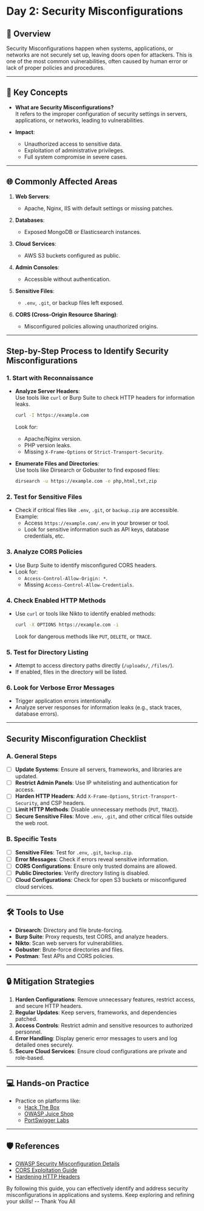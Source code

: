 # **Day 2: Security Misconfigurations**  

## 📖 **Overview**  
Security Misconfigurations happen when systems, applications, or networks are not securely set up, leaving doors open for attackers. This is one of the most common vulnerabilities, often caused by human error or lack of proper policies and procedures.

---

## 🚩 **Key Concepts**  

- **What are Security Misconfigurations?**  
  It refers to the improper configuration of security settings in servers, applications, or networks, leading to vulnerabilities.  

- **Impact**:  
  - Unauthorized access to sensitive data.  
  - Exploitation of administrative privileges.  
  - Full system compromise in severe cases.  

---

## 🌐 **Commonly Affected Areas**  

1. **Web Servers**:  
   - Apache, Nginx, IIS with default settings or missing patches.  

2. **Databases**:  
   - Exposed MongoDB or Elasticsearch instances.  

3. **Cloud Services**:  
   - AWS S3 buckets configured as public.  

4. **Admin Consoles**:  
   - Accessible without authentication.  

5. **Sensitive Files**:  
   - `.env`, `.git`, or backup files left exposed.  

6. **CORS (Cross-Origin Resource Sharing)**:  
   - Misconfigured policies allowing unauthorized origins.  

---

## **Step-by-Step Process to Identify Security Misconfigurations**

### **1. Start with Reconnaissance**  
- **Analyze Server Headers**:  
  Use tools like `curl` or Burp Suite to check HTTP headers for information leaks.  
  ```bash
  curl -I https://example.com
  ```
  Look for:  
  - Apache/Nginx version.  
  - PHP version leaks.  
  - Missing `X-Frame-Options` or `Strict-Transport-Security`.  

- **Enumerate Files and Directories**:  
  Use tools like Dirsearch or Gobuster to find exposed files:  
  ```bash
  dirsearch -u https://example.com -e php,html,txt,zip
  ```  

### **2. Test for Sensitive Files**  
- Check if critical files like `.env`, `.git`, or `backup.zip` are accessible.  
  Example:  
  - Access `https://example.com/.env` in your browser or tool.  
  - Look for sensitive information such as API keys, database credentials, etc.  

### **3. Analyze CORS Policies**  
- Use Burp Suite to identify misconfigured CORS headers.  
- Look for:  
  - `Access-Control-Allow-Origin: *`.  
  - Missing `Access-Control-Allow-Credentials`.  

### **4. Check Enabled HTTP Methods**  
- Use `curl` or tools like Nikto to identify enabled methods:  
  ```bash
  curl -X OPTIONS https://example.com -i
  ```  
  Look for dangerous methods like `PUT`, `DELETE`, or `TRACE`.  

### **5. Test for Directory Listing**  
- Attempt to access directory paths directly (`/uploads/`, `/files/`).  
- If enabled, files in the directory will be listed.  

### **6. Look for Verbose Error Messages**  
- Trigger application errors intentionally.  
- Analyze server responses for information leaks (e.g., stack traces, database errors).  

---

## **Security Misconfiguration Checklist**  

### **A. General Steps**  
- [ ] **Update Systems**: Ensure all servers, frameworks, and libraries are updated.  
- [ ] **Restrict Admin Panels**: Use IP whitelisting and authentication for access.  
- [ ] **Harden HTTP Headers**: Add `X-Frame-Options`, `Strict-Transport-Security`, and CSP headers.  
- [ ] **Limit HTTP Methods**: Disable unnecessary methods (`PUT`, `TRACE`).  
- [ ] **Secure Sensitive Files**: Move `.env`, `.git`, and other critical files outside the web root.  

### **B. Specific Tests**  
- [ ] **Sensitive Files**: Test for `.env`, `.git`, `backup.zip`.  
- [ ] **Error Messages**: Check if errors reveal sensitive information.  
- [ ] **CORS Configurations**: Ensure only trusted domains are allowed.  
- [ ] **Public Directories**: Verify directory listing is disabled.  
- [ ] **Cloud Configurations**: Check for open S3 buckets or misconfigured cloud services.  

---

## 🛠️ **Tools to Use**  

- **Dirsearch**: Directory and file brute-forcing.  
- **Burp Suite**: Proxy requests, test CORS, and analyze headers.  
- **Nikto**: Scan web servers for vulnerabilities.  
- **Gobuster**: Brute-force directories and files.  
- **Postman**: Test APIs and CORS policies.  

---

## 🔒 **Mitigation Strategies**  

1. **Harden Configurations**: Remove unnecessary features, restrict access, and secure HTTP headers.  
2. **Regular Updates**: Keep servers, frameworks, and dependencies patched.  
3. **Access Controls**: Restrict admin and sensitive resources to authorized personnel.  
4. **Error Handling**: Display generic error messages to users and log detailed ones securely.  
5. **Secure Cloud Services**: Ensure cloud configurations are private and role-based.  

---

## 💻 **Hands-on Practice**  

- Practice on platforms like:  
  - [Hack The Box](https://www.hackthebox.com/)  
  - [OWASP Juice Shop](https://owasp.org/www-project-juice-shop/)  
  - [PortSwigger Labs](https://portswigger.net/web-security)  

---

## 🛡️ **References**  

- [OWASP Security Misconfiguration Details](https://owasp.org/www-project-top-ten/2021/A05_2021-Security_Misconfiguration/)  
- [CORS Exploitation Guide](https://portswigger.net/web-security/cors)  
- [Hardening HTTP Headers](https://owasp.org/www-project-secure-headers/)  
 

By following this guide, you can effectively identify and address security misconfigurations in applications and systems. Keep exploring and refining your skills! -- Thank You All
